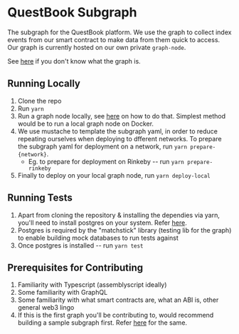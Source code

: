 # QuestBook Subgraph

The subgraph for the QuestBook platform. We use the graph to collect index events from our smart contract to make data from them quick to access. Our graph is currently hosted on our own private `graph-node`.

See [here](https://thegraph.com/en/) if you don't know what the graph is.

## Running Locally

1. Clone the repo
2. Run `yarn`
3. Run a graph node locally, see [here](https://github.com/graphprotocol/graph-node/tree/master/docker) on how to do that. Simplest method would be to run a local graph node on Docker.
4. We use mustache to template the subgraph yaml, in order to reduce repeating ourselves when deploying to dfferent networks. To prepare the subgraph yaml for deployment on a network, run `yarn prepare-{network}`.
	- Eg. to prepare for deployment on Rinkeby -- run `yarn prepare-rinkeby`
4. Finally to deploy on your local graph node, run `yarn deploy-local`

## Running Tests

1. Apart from cloning the repository & installing the dependies via yarn, you'll need to install postgres on your system. Refer [here](https://www.postgresql.org/download/).
2. Postgres is required by the "matchstick" library (testing lib for the graph) to enable building mock databases to run tests against
3. Once postgres is installed -- run `yarn test`

## Prerequisites for Contributing

1. Familiarity with Typescript (assemblyscript ideally)
2. Some familiarity with GraphQL
3. Some familiarity with what smart contracts are, what an ABI is, other general web3 lingo
4. If this is the first graph you'll be contributing to, would recommend building a sample subgraph first. Refer [here](https://thegraph.com/docs/en/developer/create-subgraph-hosted/) for the same.